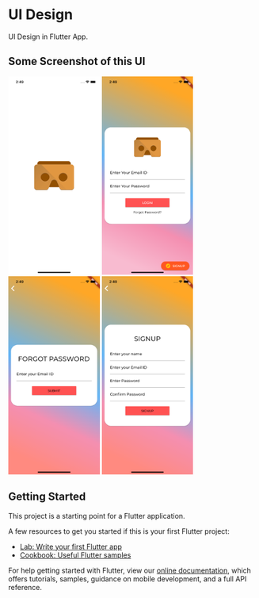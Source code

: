 # UI Design 

UI Design in Flutter App.

## Some Screenshot of this UI 

<img src="ss/ss1.png" height="400em" /> <img src="ss/ss2.png" height="400em" /> 
<img src="ss/ss3.png" height="400em" /> <img src="ss/ss4.png" height="400em" /> 

## Getting Started

This project is a starting point for a Flutter application.

A few resources to get you started if this is your first Flutter project:

- [Lab: Write your first Flutter app](https://flutter.io/docs/get-started/codelab)
- [Cookbook: Useful Flutter samples](https://flutter.io/docs/cookbook)

For help getting started with Flutter, view our 
[online documentation](https://flutter.io/docs), which offers tutorials, 
samples, guidance on mobile development, and a full API reference.
